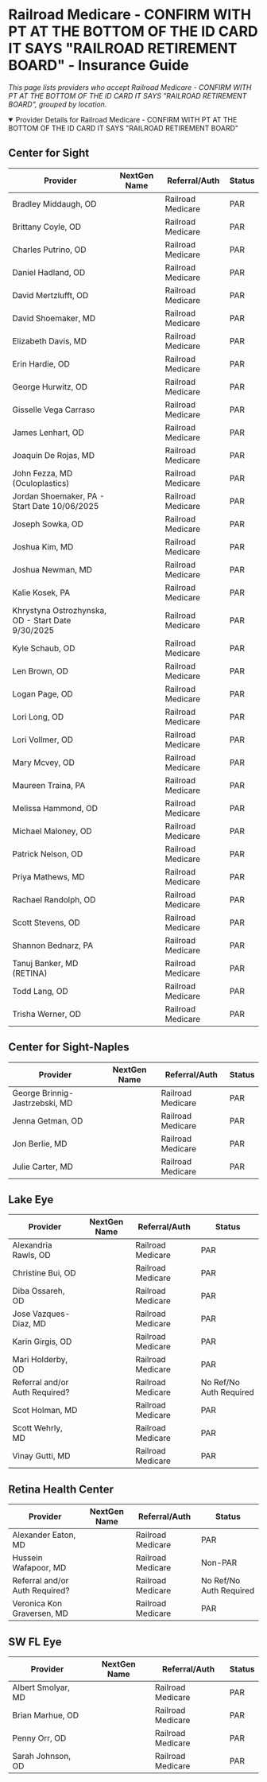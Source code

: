 # Railroad Medicare - CONFIRM WITH PT AT THE BOTTOM OF THE ID CARD IT SAYS "RAILROAD RETIREMENT BOARD" - Insurance Guide

*This page lists providers who accept Railroad Medicare - CONFIRM WITH PT AT THE BOTTOM OF THE ID CARD IT SAYS "RAILROAD RETIREMENT BOARD", grouped by location.*

<details open><summary>Provider Details for Railroad Medicare - CONFIRM WITH PT AT THE BOTTOM OF THE ID CARD IT SAYS "RAILROAD RETIREMENT BOARD"</summary>

## Center for Sight

| Provider | NextGen Name | Referral/Auth | Status |
|----------|-------------|--------------|--------|
| Bradley Middaugh, OD |  | Railroad Medicare | PAR |
| Brittany Coyle, OD |  | Railroad Medicare | PAR |
| Charles Putrino, OD |  | Railroad Medicare | PAR |
| Daniel Hadland, OD |  | Railroad Medicare | PAR |
| David Mertzlufft, OD |  | Railroad Medicare | PAR |
| David Shoemaker, MD |  | Railroad Medicare | PAR |
| Elizabeth Davis, MD |  | Railroad Medicare | PAR |
| Erin Hardie, OD |  | Railroad Medicare | PAR |
| George Hurwitz, OD |  | Railroad Medicare | PAR |
| Gisselle Vega Carraso |  | Railroad Medicare | PAR |
| James Lenhart, OD |  | Railroad Medicare | PAR |
| Joaquin De Rojas, MD |  | Railroad Medicare | PAR |
| John Fezza, MD (Oculoplastics) |  | Railroad Medicare | PAR |
| Jordan Shoemaker, PA - Start Date 10/06/2025 |  | Railroad Medicare | PAR |
| Joseph Sowka, OD |  | Railroad Medicare | PAR |
| Joshua Kim, MD |  | Railroad Medicare | PAR |
| Joshua Newman, MD |  | Railroad Medicare | PAR |
| Kalie Kosek, PA |  | Railroad Medicare | PAR |
| Khrystyna Ostrozhynska, OD - Start Date 9/30/2025 |  | Railroad Medicare | PAR |
| Kyle Schaub, OD |  | Railroad Medicare | PAR |
| Len Brown, OD |  | Railroad Medicare | PAR |
| Logan Page, OD |  | Railroad Medicare | PAR |
| Lori Long, OD |  | Railroad Medicare | PAR |
| Lori Vollmer, OD |  | Railroad Medicare | PAR |
| Mary Mcvey, OD |  | Railroad Medicare | PAR |
| Maureen Traina, PA |  | Railroad Medicare | PAR |
| Melissa Hammond, OD |  | Railroad Medicare | PAR |
| Michael Maloney, OD |  | Railroad Medicare | PAR |
| Patrick Nelson, OD |  | Railroad Medicare | PAR |
| Priya Mathews, MD |  | Railroad Medicare | PAR |
| Rachael Randolph, OD |  | Railroad Medicare | PAR |
| Scott Stevens, OD |  | Railroad Medicare | PAR |
| Shannon Bednarz, PA |  | Railroad Medicare | PAR |
| Tanuj Banker, MD (RETINA) |  | Railroad Medicare | PAR |
| Todd Lang, OD |  | Railroad Medicare | PAR |
| Trisha Werner, OD |  | Railroad Medicare | PAR |

## Center for Sight-Naples

| Provider | NextGen Name | Referral/Auth | Status |
|----------|-------------|--------------|--------|
| George Brinnig-Jastrzebski, MD |  | Railroad Medicare | PAR |
| Jenna Getman, OD |  | Railroad Medicare | PAR |
| Jon Berlie, MD |  | Railroad Medicare | PAR |
| Julie Carter, MD |  | Railroad Medicare | PAR |

## Lake Eye 

| Provider | NextGen Name | Referral/Auth | Status |
|----------|-------------|--------------|--------|
| Alexandria Rawls, OD |  | Railroad Medicare | PAR |
| Christine Bui, OD |  | Railroad Medicare | PAR |
| Diba Ossareh, OD |  | Railroad Medicare | PAR |
| Jose Vazques-Diaz, MD |  | Railroad Medicare | PAR |
| Karin Girgis, OD |  | Railroad Medicare | PAR |
| Mari Holderby, OD |  | Railroad Medicare | PAR |
| Referral and/or Auth Required? |  | Railroad Medicare | No Ref/No Auth Required |
| Scot Holman, MD |  | Railroad Medicare | PAR |
| Scott Wehrly, MD |  | Railroad Medicare | PAR |
| Vinay Gutti, MD |  | Railroad Medicare | PAR |

## Retina Health Center

| Provider | NextGen Name | Referral/Auth | Status |
|----------|-------------|--------------|--------|
| Alexander Eaton, MD |  | Railroad Medicare | PAR |
| Hussein Wafapoor, MD |  | Railroad Medicare | Non-PAR |
| Referral and/or Auth Required? |  | Railroad Medicare | No Ref/No Auth Required |
| Veronica Kon Graversen, MD |  | Railroad Medicare | PAR |

## SW FL Eye

| Provider | NextGen Name | Referral/Auth | Status |
|----------|-------------|--------------|--------|
| Albert Smolyar, MD |  | Railroad Medicare | PAR |
| Brian Marhue, OD |  | Railroad Medicare | PAR |
| Penny Orr, OD |  | Railroad Medicare | PAR |
| Sarah Johnson, OD |  | Railroad Medicare | PAR |

</details>

